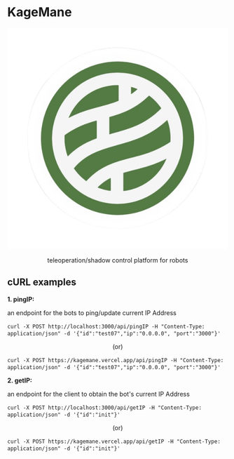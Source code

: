 # KageMane

<div align=center>

![nara clan logo](public/logo.png)

teleoperation/shadow control platform for robots

</div>

## cURL examples

**1. pingIP:**

an endpoint for the bots to ping/update current IP Address

```
curl -X POST http://localhost:3000/api/pingIP -H "Content-Type: application/json" -d '{"id":"test07","ip":"0.0.0.0", "port":"3000"}'
```

<div align=center>
(or)
</div>

```
curl -X POST https://kagemane.vercel.app/api/pingIP -H "Content-Type: application/json" -d '{"id":"test07","ip":"0.0.0.0", "port":"3000"}'
```

**2. getIP:**

an endpoint for the client to obtain the bot's current IP Address

```
curl -X POST http://localhost:3000/api/getIP -H "Content-Type: application/json" -d '{"id":"init"}'
```

<div align=center>
(or)
</div>

```
curl -X POST https://kagemane.vercel.app/api/getIP -H "Content-Type: application/json" -d '{"id":"init"}'
```
